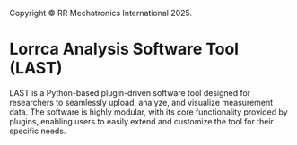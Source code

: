Copyright &copy; RR Mechatronics International 2025.

# Lorrca Analysis Software Tool (LAST)

LAST is a Python-based plugin-driven software tool designed for researchers to seamlessly upload, analyze, and visualize measurement data. The software is highly modular, with its core functionality provided by plugins, enabling users to easily extend and customize the tool for their specific needs.
